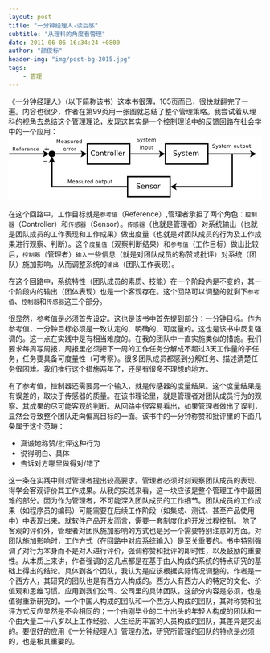 ```yaml
---
layout: post
title: "一分钟经理人-读后感"
subtitle: "从理科的角度看管理"
date: 2011-06-06 16:34:24 +0800
author: "颜俊标"
header-img: "img/post-bg-2015.jpg"
tags:
    - 管理
---
```

《一分钟经理人》（以下简称该书）这本书很薄，105页而已，很快就翻完了一遍。内容也很少，作者在第99页用一张图就总结了整个管理策略。我尝试着从理科的视角去总结这个管理理论，发现这其实是一个控制理论中的反馈回路在社会学中的一个应用：
![反馈回路](/img/control-loop.png)

在这个回路中，工作目标就是`参考值`（Reference）,管理者承担了两个角色：`控制器`（Controller）和`传感器`（Sensor）。`传感器`（也就是管理者）对系统输出（也就是团队成员的工作表现和工作成果）做出度量（也就是对团队成员的行为及工作成果进行观察、判断）。这个`度量值`（观察判断结果）和`参考值`（工作目标）做出比较后，`控制器`（管理者）`输入`一些信息（就是对团队成员的称赞或批评）对系统（团队）施加影响，从而调整系统的`输出`（团队工作表现）。

在这个回路中，系统特性（团队成员的素质、技能）在一个阶段内是不变的，其一个阶段内的输出（团体表现）也是一个客观存在。这个回路可以调整的就剩下`参考值`、`控制器`和`传感器`这三个部分。

很显然，参考值是必须首先设定。这也是该书中首先提到部分：一分钟目标。作为参考值，一分钟目标必须是一致认定的、明确的、可度量的。这也是该书中反复强调的。这一点在实践中是有相当难度的。在我的团队中一直实施类似的措施。我们要求每周写周报，周报里必须把下一周的工作任务分解成不超过3天工作量的子任务，任务要具备可度量性（可考察）。很多团队成员都感到分解任务、描述清楚任务很困难。我们推行这个措施两年了，还是有很多不理想的地方。

有了参考值，控制器还需要另一个输入，就是传感器的度量结果。这个度量结果是有误差的，取决于传感器的质量。在该书理论里，就是管理者对团队成员行为的观察、其成果的尽可能客观的判断。从回路中很容易看出，如果管理者做出了误判，显然会导致整个团队走向偏离目标的一面。该书中的一分钟称赞和批评里的下面几条属于这个范畴：

  - 真诚地称赞/批评这种行为
  - 说得明白、具体
  - 告诉对方哪里做得对/错了

这一条在实践中则对管理者提出较高要求。管理者必须时刻观察团队成员的表现、得学会客观评价其工作成果。从我的实践来看，这一块应该是整个管理工作中最困难的部分。因为作为管理者，不可能深入团队成员的工作细节。团队成员的工作成果（如程序员的编码）可能需要在后续工作阶段（如集成、测试、甚至产品使用中）中表现出来。就软件产品开发而言，需要一套制度化的开发过程控制。
除了客观的评价外，管理者对团队施加影响的方式也是另一个需要特别注意的方面。对团队施加影响时，工作方式（在回路中对应系统输入）是至关重要的。书中特别强调了对行为本身而不是对人进行评价，强调称赞和批评的即时性，以及鼓励的重要性。从本质上来讲，作者强调的这几点都是在基于由人构成的系统的特点研究的基础上得出的结论。具体到各个团队，我认为是应该根据实际情况调整的。作者是一个西方人，其研究的团队也是有西方人构成的。西方人有西方人的特定的文化、价值观和思维习惯。应用到我们公司、公司里的具体团队，这部分内容是必须，也是值得重新研究的。一个中国人构成的团队和一个西方人构成的团队，其对称赞和批评方式反应显然是不会相同的；一个由刚毕业的二十出头的年轻人构成的团队和一个由大量二十八岁以上工作经验、人生经历丰富的人员构成的团队，其差异是突出的。要很好的应用《一分钟经理人》管理办法，研究所管理的团队的特点是必须的，也是极其重要的。
